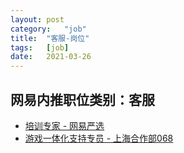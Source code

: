 ```yaml
---
layout:	post
category:	"job"
title:	"客服-岗位"
tags:	[job]
date:	2021-03-26
---
```

## 网易内推职位类别：客服
- [培训专家 - 网易严选](http://mobile.bole.netease.com/bole/boleDetail?id=21292&employeeId=346f03c3cda5f04c&key=all)
- [游戏一体化支持专员 - 上海合作部068](http://mobile.bole.netease.com/bole/boleDetail?id=25041&employeeId=346f03c3cda5f04c&key=all)
